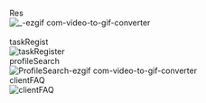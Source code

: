 Res <br>
![_-ezgif com-video-to-gif-converter](https://github.com/sunnyskylove/testGIF/assets/158137051/df62a12f-4c68-4c99-a403-fd4a3f33d37a)
<br>  
taskRegist<br>
![taskRegister](https://github.com/sunnyskylove/testGIF/assets/158137051/02f2349b-d6f5-46a5-997e-c5cb7eb9ee18)
<br>
profileSearch <br>
![ProfileSearch-ezgif com-video-to-gif-converter](https://github.com/sunnyskylove/testGIF/assets/158137051/d9313973-1974-483a-a7a8-3f2f38ff8379)
<br>
clientFAQ<br>
![clientFAQ](https://github.com/sunnyskylove/testGIF/assets/158137051/abf58897-6959-40d5-81f4-f56cbca2e705)
<br>


